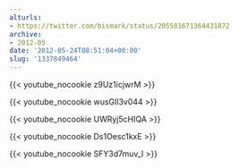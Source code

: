 ```yaml
---
alturls:
- https://twitter.com/bismark/status/205581671364431872
archive:
- 2012-05
date: '2012-05-24T08:51:04+00:00'
slug: '1337849464'
---
```


{{< youtube_nocookie z9Uz1icjwrM >}}

{{< youtube_nocookie wusGIl3v044 >}}

{{< youtube_nocookie UWRyj5cHIQA >}}

{{< youtube_nocookie Ds1Oesc1kxE >}}

{{< youtube_nocookie SFY3d7muv_I >}}

